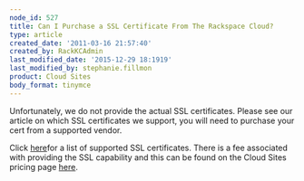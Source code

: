 ```yaml
---
node_id: 527
title: Can I Purchase a SSL Certificate From The Rackspace Cloud?
type: article
created_date: '2011-03-16 21:57:40'
created_by: RackKCAdmin
last_modified_date: '2015-12-29 18:1919'
last_modified_by: stephanie.fillmon
product: Cloud Sites
body_format: tinymce
---
```


Unfortunately, we do not provide the actual SSL certificates. Please see
our article on which SSL certificates we support, you will need to
purchase your cert from a supported vendor. 

Click
[here](http://www.rackspace.com/knowledge_center/article/supported-ssl-certificates-on-cloud-sites)for
a list of supported SSL certificates. There is a fee associated with
providing the SSL capability and this can be found on the Cloud Sites
pricing page [here](http://www.rackspace.com/cloud/sites/pricing/). 

 

